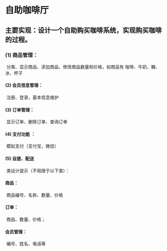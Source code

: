 # 自助咖啡厅

## 主要实现：设计一个自助购买咖啡系统，实现购买咖啡的过程。

### (1) 商品管理：

​		分类、显示商品、添加商品、修改商品数量和价格，如商品有 咖啡、牛奶、糖、冰、杯子

#### (2) 会员信息管理：

​			注册、登录，基本信息维护

#### (3) 订单管理：

​		显示订单、删除订单、查询订单

#### (4) 支付功能 ：

​		模拟支付（支付宝，微信）

#### (5) 自提、配送

​		类设计提示（不局限于以下类）：

#### 商品：

​		商品编号、名称、数量、价格

#### 订单：

​		商品、数量、价格；

#### 会员管理：

​		编号、姓名、电话等